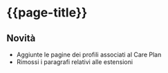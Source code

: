 # {{page-title}}

## Novità
- Aggiunte le pagine dei profili associati al Care Plan
- Rimossi i paragrafi relativi alle estensioni
